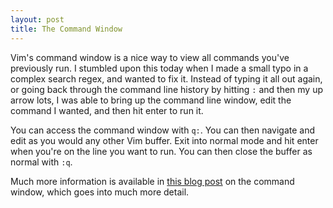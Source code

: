 ```yaml
---
layout: post
title: The Command Window
---
```


Vim's command window is a nice way to view all commands you've previously run. I stumbled upon this today when I made a small typo in a complex search regex, and wanted to fix it. Instead of typing it all out again, or going back through the command line history by hitting `:` and then my up arrow lots, I was able to bring up the command line window, edit the command I wanted, and then hit enter to run it.

You can access the command window with `q:`. You can then navigate and edit as you would any other Vim buffer. Exit into normal mode and hit enter when you're on the line you want to run. You can then close the buffer as normal with `:q`.

Much more information is available in [this blog post](http://blog.sanctum.geek.nz/vim-command-window/) on the command window, which goes into much more detail.

